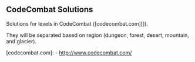 ## CodeCombat Solutions
Solutions for levels in CodeCombat ([codecombat.com][]).

They will be separated based on region (dungeon, forest, desert, mountain, and glacier).

[codecombat.com]: - http://www.codecombat.com/

